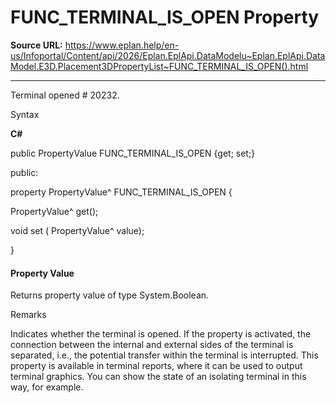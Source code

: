 # FUNC_TERMINAL_IS_OPEN Property

**Source URL:** https://www.eplan.help/en-us/Infoportal/Content/api/2026/Eplan.EplApi.DataModelu~Eplan.EplApi.DataModel.E3D.Placement3DPropertyList~FUNC_TERMINAL_IS_OPEN().html

---

Terminal opened # 20232.

Syntax

**C#**



public PropertyValue FUNC_TERMINAL_IS_OPEN {get; set;}

public:

property PropertyValue^ FUNC_TERMINAL_IS_OPEN {

   PropertyValue^ get();

   void set (    PropertyValue^ value);

}


#### Property Value

Returns property value of type System.Boolean.

Remarks

Indicates whether the terminal is opened. If the property is activated, the connection between the internal and external sides of the terminal is separated, i.e., the potential transfer within the terminal is interrupted. This property is available in terminal reports, where it can be used to output terminal graphics. You can show the state of an isolating terminal in this way, for example.
